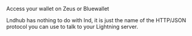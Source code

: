 Access your wallet on Zeus or Bluewallet

Lndhub has nothing to do with lnd, it is just the name of the HTTP/JSON protocol you can use to talk to your Lightning server.